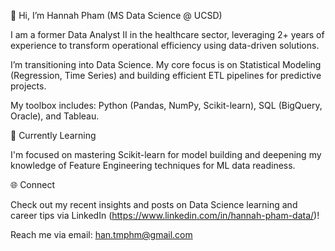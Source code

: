  👋 Hi, I’m Hannah Pham (MS Data Science @ UCSD)

I am a former Data Analyst II in the healthcare sector, leveraging 2+ years of experience to transform operational efficiency using data-driven solutions.

I’m transitioning into Data Science. My core focus is on Statistical Modeling (Regression, Time Series) and building efficient ETL pipelines for predictive projects.

My toolbox includes: Python (Pandas, NumPy, Scikit-learn), SQL (BigQuery, Oracle), and Tableau.

🌱 Currently Learning 

I'm focused on mastering Scikit-learn for model building and deepening my knowledge of Feature Engineering techniques for ML data readiness.

🌐 Connect 

Check out my recent insights and posts on Data Science learning and career tips via LinkedIn (https://www.linkedin.com/in/hannah-pham-data/)!

Reach me via email: han.tmphm@gmail.com

<!---
hannahmypham/hannahmypham is a ✨ special ✨ repository because its `README.md` (this file) appears on your GitHub profile.
You can click the Preview link to take a look at your changes.
--->
